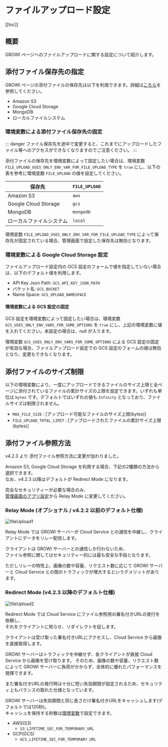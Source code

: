 # ファイルアップロード設定

[[toc]]

## 概要

GROWI ページへのファイルアップロードに関する設定について紹介します。

## 添付ファイル保存先の指定

GROWI ページの添付ファイルの保存先は以下を利用できます。詳細は[こちら](/ja/admin-guide/management-cookbook/app-settings.html#ファイルアップロード設定)を参照してください。

- Amazon S3
- Google Cloud Storage
- MongoDB
- ローカルファイルシステム

### 環境変数による添付ファイル保存先の固定

::: danger
ファイル保存先を途中で変更すると、これまでにアップロードしたファイル等へのアクセスができなくなりますのでご注意ください。
:::

<!-- textlint-disable weseek/sentence-length -->
添付ファイルの保存先を環境変数によって固定したい場合は、環境変数 `FILE_UPLOAD_USES_ONLY_ENV_VAR_FOR_FILE_UPLOAD_TYPE` を `true` にし、以下の表を参考に環境変数 `FILE_UPLOAD` の値を設定してください。
<!-- textlint-enable weseek/sentence-length -->

| 保存先 | `FILE_UPLOAD` |
| --- | --- |
| Amazon S3 | `aws` |
| Google Cloud Storage | `gcs` |
| MongoDB | `mongodb` |
| ローカルファイルシステム | `local` |

環境変数 `FILE_UPLOAD_USES_ONLY_ENV_VAR_FOR_FILE_UPLOAD_TYPE` によって保存先が固定されている場合、管理画面で設定した保存先は無効となります。

### 環境変数による Google Cloud Storage 設定

ファイルアップロード設定内の GCS 設定のフォームで値を指定していない場合は、以下のデフォルト値を利用します。

- API Key Json Path: `GCS_API_KEY_JSON_PATH`
- バケット名: `GCS_BUCKET`
- Name Space: `GCS_UPLOAD_NAMESPACE`

#### 環境変数による GCS 設定の固定

GCS 設定を環境変数によって固定したい場合は、環境変数 `GCS_USES_ONLY_ENV_VARS_FOR_SOME_OPTIONS` を `true` にし、上記の環境変数に値を入れてください。未設定の場合は、null が入ります。

<!-- textlint-disable weseek/sentence-length -->
環境変数 `GCS_USES_ONLY_ENV_VARS_FOR_SOME_OPTIONS` による GCS 設定の固定が有効な場合、ファイルアップロード設定での GCS 設定のフォームの値は無効となり、変更もできなくなります。
<!-- textlint-enable weseek/sentence-length -->
## 添付ファイルのサイズ制限

以下の環境変数により、一度にアップロードできるファイルのサイズ上限と全ページに添付されているファイルの累計サイズの上限を設定できます。いずれも単位は `bytes` です。デフォルトではいずれの値も `Infinity` となっており、ファイルサイズは制限されません。

- `MAX_FILE_SIZE` : [アップロード可能なファイルのサイズ上限(bytes)]
- `FILE_UPLOAD_TOTAL_LIMIT` : [アップロードされたファイルの累計サイズ上限(bytes)]

## 添付ファイル参照方法

v4.2.3 より 添付ファイル参照方法に変更が加わりました。

Amazon S3, Google Cloud Storage を利用する場合、下記の2種類の方法から選択できます。  
なお、v4.2.3 以降はデフォルトが Redirect Mode になります。

完全なセキュリティーが必要な場合のみ、  
[管理画面のアプリ設定](/ja/admin-guide/management-cookbook/app-settings.html#ファイルアップロード設定)から
Relay Mode に変更してください。

### Relay Mode (オプショナル / v4.2.2 以前のデフォルト仕様)

<!-- https://dev.growi.org/5fd8424f2271ae00481ed2e8 -->
![fileUpload1](/assets/images/fileUpload1.png)

Relay Mode では GROWI サーバーが Cloud Service との通信を中継し、クライアントにデータをリレー配信します。

クライアントは GROWI サーバーとの通信しか行わないため、  
ファイル参照に関してはセキュリティー的には最も安全な手段となります。

ただしリレーの特性上、画像の数や容量、リクエスト数に応じて GROWI サーバーと Cloud Service との間のトラフィックが増大するというデメリットがあります。

### Redirect Mode (v4.2.3 以降のデフォルト仕様)

<!-- https://dev.growi.org/5fd8424f2271ae00481ed2e8 -->
![fileUpload2](/assets/images/fileUpload2.png)

Redirect Mode では Cloud Service にファイル参照用の署名付きURLの発行を依頼し、  
それをクライアントに知らせ、リダイレクトを促します。

クライアントは受け取った署名付きURLにアクセスし、Cloud Service から画像を直接取得します。

GROWI サーバーはトラフィックを中継せず、各クライアントが直接 Cloud Service から画像を受け取ります。
そのため、画像の数や容量、リクエスト数によって GROWI サーバーに負荷がかからず、全体的に優れたパフォーマンスを発揮できます。

また署名付きURLの発行時は十分に短い失効期間が設定されるため、セキュリティ上もバランスの取れた仕様となっています。

GROWI サーバーは失効期間と同じ長さだけ署名付きURLをキャッシュします(デフォルトでは120秒)。  
キャッシュを保持する秒数は[環境変数](/ja/admin-guide/admin-cookbook/env-vars.html)で設定できます。

- AWS(S3)
  - `S3_LIFETIME_SEC_FOR_TEMPORARY_URL`
- GCP(GCS)  
  - `GCS_LIFETIME_SEC_FOR_TEMPORARY_URL`
